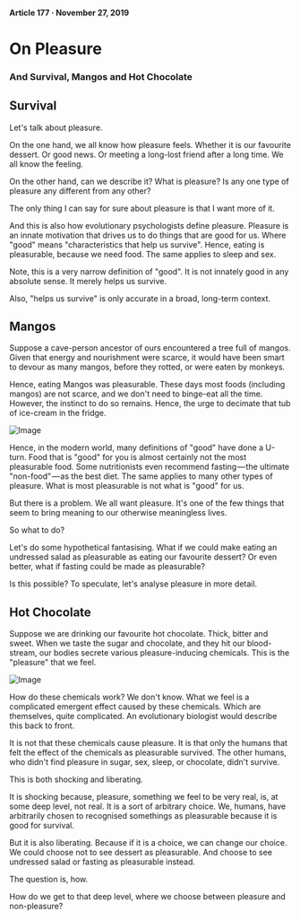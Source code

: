 #### Article 177 · November 27, 2019

# On Pleasure

### And Survival, Mangos and Hot Chocolate

## Survival

Let's talk about pleasure.

On the one hand, we all know how pleasure feels. Whether it is our favourite dessert. Or good news. Or meeting a long-lost friend after a long time. We all know the feeling.

On the other hand, can we describe it? What is pleasure? Is any one type of pleasure any different from any other?

The only thing I can say for sure about pleasure is that I want more of it.

And this is also how evolutionary psychologists define pleasure. Pleasure is an innate motivation that drives us to do things that are good for us. Where "good" means "characteristics that help us survive". Hence, eating is pleasurable, because we need food. The same applies to sleep and sex.

Note, this is a very narrow definition of "good". It is not innately good in any absolute sense. It merely helps us survive.

Also, "helps us survive" is only accurate in a broad, long-term context.

## Mangos

Suppose a cave-person ancestor of ours encountered a tree full of mangos. Given that energy and nourishment were scarce, it would have been smart to devour as many mangos, before they rotted, or were eaten by monkeys.

Hence, eating Mangos was pleasurable. These days most foods (including mangos) are not scarce, and we don't need to binge-eat all the time. However, the instinct to do so remains. Hence, the urge to decimate that tub of ice-cream in the fridge.

![Image](https://cdn-images-1.medium.com/max/800/1*HJTSleRtqBGFhpBDzqzaag.jpeg)

Hence, in the modern world, many definitions of "good" have done a U-turn. Food that is "good" for you is almost certainly not the most pleasurable food. Some nutritionists even recommend fasting — the ultimate "non-food" — as the best diet. The same applies to many other types of pleasure. What is most pleasurable is not what is "good" for us.

But there is a problem. We all want pleasure. It's one of the few things that seem to bring meaning to our otherwise meaningless lives.

So what to do?

Let's do some hypothetical fantasising. What if we could make eating an undressed salad as pleasurable as eating our favourite dessert? Or even better, what if fasting could be made as pleasurable?

Is this possible? To speculate, let's analyse pleasure in more detail.

## Hot Chocolate

Suppose we are drinking our favourite hot chocolate. Thick, bitter and sweet. When we taste the sugar and chocolate, and they hit our blood-stream, our bodies secrete various pleasure-inducing chemicals. This is the "pleasure" that we feel.

![Image](https://cdn-images-1.medium.com/max/800/1*EcJbr9IYfzdqh9h5E5HElg.jpeg)

How do these chemicals work? We don't know. What we feel is a complicated emergent effect caused by these chemicals. Which are themselves, quite complicated. An evolutionary biologist would describe this back to front.

It is not that these chemicals cause pleasure. It is that only the humans that felt the effect of the chemicals as pleasurable survived. The other humans, who didn't find pleasure in sugar, sex, sleep, or chocolate, didn't survive.

This is both shocking and liberating.

It is shocking because, pleasure, something we feel to be very real, is, at some deep level, not real. It is a sort of arbitrary choice. We, humans, have arbitrarily chosen to recognised somethings as pleasurable because it is good for survival.

But it is also liberating. Because if it is a choice, we can change our choice. We could choose not to see dessert as pleasurable. And choose to see undressed salad or fasting as pleasurable instead.

The question is, how.

How do we get to that deep level, where we choose between pleasure and non-pleasure?